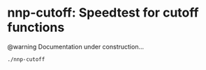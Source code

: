 nnp-cutoff: Speedtest for cutoff functions
==========================================

@warning
Documentation under construction...

```
./nnp-cutoff
```
